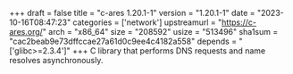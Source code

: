 +++
draft = false
title = "c-ares 1.20.1-1"
version = "1.20.1-1"
date = "2023-10-16T08:47:23"
categories = ['network']
upstreamurl = "https://c-ares.org/"
arch = "x86_64"
size = "208592"
usize = "513496"
sha1sum = "cac2beab9e73dffccae27a61d0c9ee4c4182a558"
depends = "['glibc>=2.3.4']"
+++
C library that performs DNS requests and name resolves asynchronously.